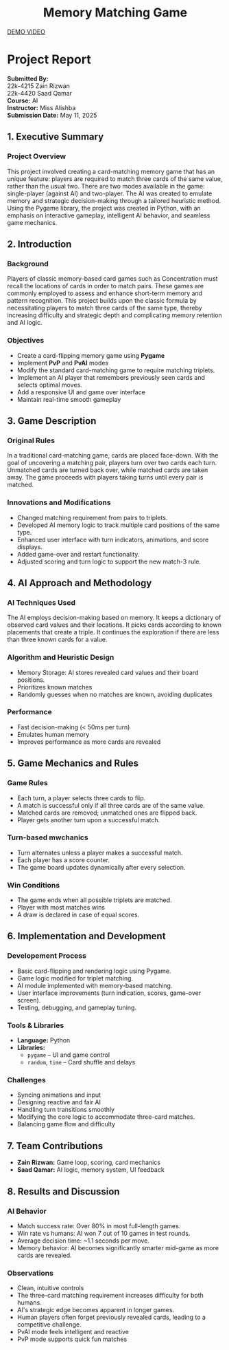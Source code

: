 <h1 align="center">Memory Matching Game</h1>

[DEMO VIDEO](https://drive.google.com/file/d/1slfBUbUokhwk6EGT5x9ev-XgljCOci8C/view?usp=sharing)

# Project Report

**Submitted By:**  
22k-4215 Zain Rizwan  
22k-4420 Saad Qamar  
**Course:** AI  
**Instructor:** Miss Alishba  
**Submission Date:** May 11, 2025  

## 1. Executive Summary

### Project Overview

This project involved creating a card-matching memory game that has an unique feature: players are required to match three cards of the same value, rather than the usual two.  There are two modes available in the game: single-player (against AI) and two-player.  The AI was created to emulate memory and strategic decision-making through a tailored heuristic method.  Using the Pygame library, the project was created in Python, with an emphasis on interactive gameplay, intelligent AI behavior, and seamless game mechanics.

## 2. Introduction

### Background

Players of classic memory-based card games such as Concentration must recall the locations of cards in order to match pairs.  These games are commonly employed to assess and enhance short-term memory and pattern recognition.  This project builds upon the classic formula by necessitating players to match three cards of the same type, thereby increasing difficulty and strategic depth and complicating memory retention and AI logic.

### Objectives

- Create a card-flipping memory game using **Pygame**
- Implement **PvP** and **PvAI** modes
- Modify the standard card-matching game to require matching triplets.
- Implement an AI player that remembers previously seen cards and selects optimal moves.
- Add a responsive UI and game over interface
- Maintain real-time smooth gameplay


##  3. Game Description

###  Original Rules

In a traditional card-matching game, cards are placed face-down.  With the goal of uncovering a matching pair, players turn over two cards each turn.  Unmatched cards are turned back over, while matched cards are taken away.  The game proceeds with players taking turns until every pair is matched.

### Innovations and Modifications

- Changed matching requirement from pairs to triplets.
- Developed AI memory logic to track multiple card positions of the same type.
- Enhanced user interface with turn indicators, animations, and score displays.
- Added game-over and restart functionality.
- Adjusted scoring and turn logic to support the new match-3 rule.


## 4. AI Approach and Methodology

### AI Techniques Used
The AI employs decision-making based on memory.  It keeps a dictionary of observed card values and their locations.  It picks cards according to known placements that create a triple.  It continues the exploration if there are less than three known cards for a value.


### Algorithm and Heuristic Design
- Memory Storage: AI stores revealed card values and their board positions.
- Prioritizes known matches
- Randomly guesses when no matches are known, avoiding duplicates

### Performance

- Fast decision-making (< 50ms per turn)
- Emulates human memory
- Improves performance as more cards are revealed



## 5. Game Mechanics and Rules

### Game Rules

- Each turn, a player selects three cards to flip.
- A match is successful only if all three cards are of the same value.
- Matched cards are removed; unmatched ones are flipped back.
- Player gets another turn upon a successful match.

### Turn-based mwchanics

- Turn alternates unless a player makes a successful match.
- Each player has a score counter.
- The game board updates dynamically after every selection.

### Win Conditions

- The game ends when all possible triplets are matched.
- Player with most matches wins
-  A draw is declared in case of equal scores.

## 6. Implementation and Development

### Developement Process

- Basic card-flipping and rendering logic using Pygame.
- Game logic modified for triplet matching.
- AI module implemented with memory-based matching.
- User interface improvements (turn indication, scores, game-over screen).
- Testing, debugging, and gameplay tuning.

### Tools & Libraries

- **Language:** Python
- **Libraries:**
  - `pygame` – UI and game control
  - `random`, `time` – Card shuffle and delays

###  Challenges

- Syncing animations and input
- Designing reactive and fair AI
- Handling turn transitions smoothly
- Modifying the core logic to accommodate three-card matches.
- Balancing game flow and difficulty


## 7. Team Contributions

- **Zain Rizwan:** Game loop, scoring, card mechanics  
- **Saad Qamar:** AI logic, memory system, UI feedback


## 8. Results and Discussion

### AI Behavior

- Match success rate: Over 80% in most full-length games.
- Win rate vs humans: AI won 7 out of 10 games in test rounds.
- Average decision time: ~1.1 seconds per move.
- Memory behavior: AI becomes significantly smarter mid-game as more cards are revealed.

### Observations

- Clean, intuitive controls
- The three-card matching requirement increases difficulty for both humans.
- AI's strategic edge becomes apparent in longer games.
- Human players often forget previously revealed cards, leading to a competitive challenge.
- PvAI mode feels intelligent and reactive
- PvP mode supports quick fun matches



